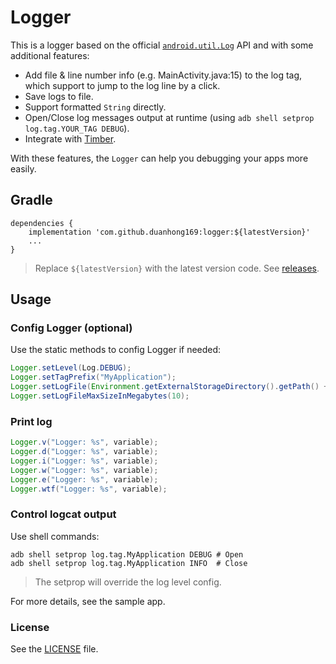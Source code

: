 # Logger

This is a logger based on the official [`android.util.Log`](https://developer.android.com/reference/android/util/Log.html) API and with some additional features:

* Add file & line number info (e.g. MainActivity.java:15) to the log tag, which support to jump to the log line by a click.
* Save logs to file.
* Support formatted `String` directly.
* Open/Close log messages output at runtime (using `adb shell setprop log.tag.YOUR_TAG DEBUG`).
* Integrate with [Timber](https://github.com/JakeWharton/timber).

With these features, the `Logger` can help you debugging your apps more easily.

## Gradle

```
dependencies {
    implementation 'com.github.duanhong169:logger:${latestVersion}'
    ...
}
```

> Replace `${latestVersion}` with the latest version code. See [releases](https://github.com/duanhong169/Logger/releases).

## Usage

### Config Logger (optional)

Use the static methods to config Logger if needed:

```java
Logger.setLevel(Log.DEBUG);
Logger.setTagPrefix("MyApplication");
Logger.setLogFile(Environment.getExternalStorageDirectory().getPath() + "/0/dev/log");
Logger.setLogFileMaxSizeInMegabytes(10);
```

### Print log

```java
Logger.v("Logger: %s", variable);
Logger.d("Logger: %s", variable);
Logger.i("Logger: %s", variable);
Logger.w("Logger: %s", variable);
Logger.e("Logger: %s", variable);
Logger.wtf("Logger: %s", variable);
```

### Control logcat output

Use shell commands:

```shell
adb shell setprop log.tag.MyApplication DEBUG # Open
adb shell setprop log.tag.MyApplication INFO  # Close
```

> The setprop will override the log level config.

For more details, see the sample app.

### License

See the [LICENSE](./LICENSE) file.